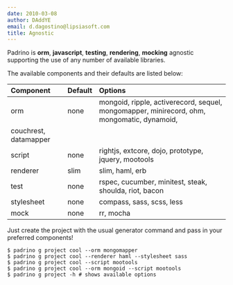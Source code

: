 ```yaml
---
date: 2010-03-08
author: DAddYE
email: d.dagostino@lipsiasoft.com
title: Agnostic
---
```


Padrino is **orm**, **javascript**, **testing**, **rendering**, **mocking** agnostic supporting the use of any number of available libraries.

The available components and their defaults are listed below:

|Component|Default|Options|
|:--------|:------|:------|
|orm|none|mongoid, ripple, activerecord, sequel, mongomapper, minirecord, ohm, mongomatic, dynamoid,
couchrest, datamapper|
|script|none|rightjs, extcore, dojo, prototype, jquery, mootools|
|renderer|slim|slim, haml, erb|
|test|none|rspec, cucumber, minitest, steak, shoulda, riot, bacon|
|stylesheet|none|compass, sass, scss, less|
|mock|none|rr, mocha|

Just create the project with the usual generator command and pass in your preferred components!

    $ padrino g project cool --orm mongomapper
    $ padrino g project cool --renderer haml --stylesheet sass
    $ padrino g project cool --script mootools
    $ padrino g project cool --orm mongoid --script mootools
    $ padrino g project -h # shows available options
